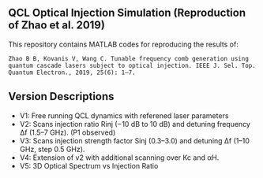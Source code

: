 ## QCL Optical Injection Simulation (Reproduction of Zhao et al. 2019)
This repository contains MATLAB codes for reproducing the results of:

`Zhao B B, Kovanis V, Wang C. Tunable frequency comb generation using quantum cascade lasers subject to optical injection. IEEE J. Sel. Top. Quantum Electron., 2019, 25(6): 1–7.`

## Version Descriptions
- V1: Free running QCL dynamics with referened laser parameters
- V2: Scans injection ratio Rinj (−10 dB to 10 dB) and detuning frequency Δf (1.5–7 GHz). (P1 observed)
- V3: Scans injection strength factor Sinj (0.3–3.0) and detuning Δf (1–10 GHz, step 0.5 GHz).
- V4: Extension of v2 with additional scanning over Kc and αH.
- V5: 3D Optical Spectrum vs Injection Ratio